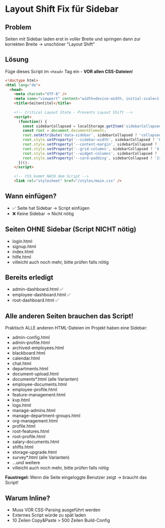 # Layout Shift Fix für Sidebar

## Problem
Seiten mit Sidebar laden erst in voller Breite und springen dann zur korrekten Breite → unschöner "Layout Shift"

## Lösung
Füge dieses Script im `<head>` Tag ein - **VOR allen CSS-Dateien**!

```html
<!doctype html>
<html lang="de">
  <head>
    <meta charset="UTF-8" />
    <meta name="viewport" content="width=device-width, initial-scale=1.0" />
    <title>Seitentitel</title>
    
    <!-- Critical Layout State - Prevents Layout Shift -->
    <script>
      (function() {
        const sidebarCollapsed = localStorage.getItem('sidebarCollapsed') === 'true';
        const root = document.documentElement;
        root.setAttribute('data-sidebar', sidebarCollapsed ? 'collapsed' : 'expanded');
        root.style.setProperty('--sidebar-width', sidebarCollapsed ? '60px' : '250px');
        root.style.setProperty('--content-margin', sidebarCollapsed ? '60px' : '250px');
        root.style.setProperty('--grid-columns', sidebarCollapsed ? '4' : '3');
        root.style.setProperty('--widget-columns', sidebarCollapsed ? '5' : '3');
        root.style.setProperty('--card-padding', sidebarCollapsed ? '2rem' : '1.5rem');
      })();
    </script>
    
    <!-- CSS kommt NACH dem Script -->
    <link rel="stylesheet" href="/styles/main.css" />
```

## Wann einfügen?
- ✅ Seite hat Sidebar → Script einfügen
- ❌ Keine Sidebar → Nicht nötig

## Seiten OHNE Sidebar (Script NICHT nötig)
- login.html
- signup.html
- index.html
- hilfe.html
- villeicht auch noch mehr, bitte prüfen falls nötig

## Bereits erledigt
- admin-dashboard.html ✅
- employee-dashboard.html ✅
- root-dashboard.html ✅

## Alle anderen Seiten brauchen das Script!
Praktisch ALLE anderen HTML-Dateien im Projekt haben eine Sidebar:
- admin-config.html
- admin-profile.html
- archived-employees.html
- blackboard.html
- calendar.html
- chat.html
- departments.html
- document-upload.html
- documents*.html (alle Varianten)
- employee-documents.html
- employee-profile.html
- feature-management.html
- kvp.html
- logs.html
- manage-admins.html
- manage-department-groups.html
- org-management.html
- profile.html
- root-features.html
- root-profile.html
- salary-documents.html
- shifts.html
- storage-upgrade.html
- survey*.html (alle Varianten)
- ...und weitere
- villeicht auch noch mehr, bitte prüfen falls nötig

**Faustregel:** Wenn die Seite eingeloggte Benutzer zeigt → braucht das Script!

## Warum Inline?
- Muss VOR CSS-Parsing ausgeführt werden
- Externes Script würde zu spät laden
- 10 Zeilen Copy&Paste > 500 Zeilen Build-Config